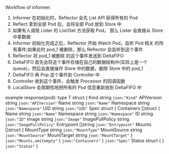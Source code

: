Workflow of informer:

1. Informer 在初始化时，Reflector 会先 List API 获得所有的 Pod
2. Reflect 拿到全部 Pod 后，会将全部 Pod 放到 Store 中
3. 如果有人调用 Lister 的 List/Get 方法获取 Pod， 那么 Lister 会直接从 Store 中拿数据
4. Informer 初始化完成之后，Reflector 开始 Watch Pod，监听 Pod 相关 的所有事件;如果此时 pod_1 被删除，那么 Reflector 会监听到这个事件
5. Reflector 将 pod_1 被删除 的这个事件发送到 DeltaFIFO
6. DeltaFIFO 首先会将这个事件存储在自己的数据结构中(实际上是一个 queue)，然后会直接操作 Store 中的数据，删除 Store 中的 pod_1
7. DeltaFIFO 再 Pop 这个事件到 Controller 中
8. Controller 收到这个事件，会触发 Processor 的回调函数
9. LocalStore 会周期性地把所有的 Pod 信息重新放到 DeltaFIFO 中


example response(pod):
type T struct {
    Kind       string `json:"Kind"`
    APIVersion string `json:"APIVersion"`
    Name       string `json:"Name"`
    Namespace  string `json:"Namespace"`
    UID        string `json:"UID"`
    Spec       struct {
        Containers []struct {
            Name            string   `json:"Name"`
            Namespace       string   `json:"Namespace"`
            ID              string   `json:"ID"`
            Image           string   `json:"Image"`
            ImagePullPolicy string   `json:"ImagePullPolicy"`
            Entrypoint      []string `json:"Entrypoint"`
            Mounts          []struct {
                MountType   string `json:"MountType"`
                MountSource string `json:"MountSource"`
                MountTarget string `json:"MountTarget"`
            } `json:"Mounts,omitempty"`
        } `json:"Containers"`
    } `json:"Spec"`
    Status struct {
    } `json:"Status"`
}